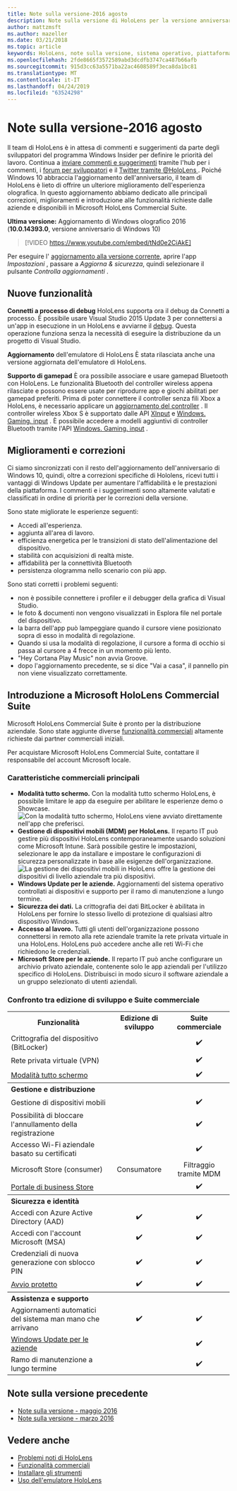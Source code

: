 ```yaml
---
title: Note sulla versione-2016 agosto
description: Note sulla versione di HoloLens per la versione anniversario di Windows 10 (2016)
author: mattzmsft
ms.author: mazeller
ms.date: 03/21/2018
ms.topic: article
keywords: HoloLens, note sulla versione, sistema operativo, piattaforma, funzionalità, suite commerciale
ms.openlocfilehash: 2fde8665f3572589abd3dcdfb3747ca487b66afb
ms.sourcegitcommit: 915d3cc63a5571ba22ac4608589f3eca8da1bc81
ms.translationtype: MT
ms.contentlocale: it-IT
ms.lasthandoff: 04/24/2019
ms.locfileid: "63524298"
---
```

# <a name="release-notes---august-2016"></a>Note sulla versione-2016 agosto

Il team di HoloLens è in attesa di commenti e suggerimenti da parte degli sviluppatori del programma Windows Insider per definire le priorità del lavoro. Continua a [inviare commenti e suggerimenti](give-us-feedback.md) tramite l'hub per i commenti, i [forum per sviluppatori](https://forums.hololens.com) e il [Twitter tramite @HoloLens ](https://twitter.com/hololens). Poiché Windows 10 abbraccia l'aggiornamento dell'anniversario, il team di HoloLens è lieto di offrire un ulteriore miglioramento dell'esperienza olografica. In questo aggiornamento abbiamo dedicato alle principali correzioni, miglioramenti e introduzione alle funzionalità richieste dalle aziende e disponibili in Microsoft HoloLens Commercial Suite.

**Ultima versione:** Aggiornamento di Windows olografico 2016 (**10.0.14393.0**, versione anniversario di Windows 10)

>[!VIDEO https://www.youtube.com/embed/tNd0e2CiAkE]

Per eseguire l' [aggiornamento alla versione corrente](updating-hololens.md), aprire l'app *Impostazioni* , passare a *Aggiorna & sicurezza*, quindi selezionare il pulsante *Controlla aggiornamenti* .

## <a name="new-features"></a>Nuove funzionalità

**Connetti a processo di debug** HoloLens supporta ora il debug da Connetti a processo. È possibile usare Visual Studio 2015 Update 3 per connettersi a un'app in esecuzione in un HoloLens e avviarne il [debug](using-visual-studio.md#debugging-an-installed-or-running-app). Questa operazione funziona senza la necessità di eseguire la distribuzione da un progetto di Visual Studio.

**Aggiornamento** dell'emulatore di HoloLens È stata rilasciata anche una versione aggiornata dell'emulatore di HoloLens.

**Supporto di gamepad** È ora possibile associare e usare gamepad Bluetooth con HoloLens. Le funzionalità Bluetooth del controller wireless appena rilasciate e possono essere usate per riprodurre app e giochi abilitati per gamepad preferiti. Prima di poter connettere il controller senza fili Xbox a HoloLens, è necessario applicare un [aggiornamento del controller](http://support.xbox.com/xbox-one/accessories/update-controller-for-stereo-headset-adapter) . Il controller wireless Xbox S è supportato dalle API [XInput](https://msdn.microsoft.com/library/windows/desktop/hh405053(v=vs.85).aspx) e [Windows. Gaming. input](https://msdn.microsoft.com/library/windows/apps/windows.gaming.input.aspx) . È possibile accedere a modelli aggiuntivi di controller Bluetooth tramite l'API [Windows. Gaming. input](https://msdn.microsoft.com/library/windows/apps/windows.gaming.input.aspx) .

## <a name="improvements-and-fixes"></a>Miglioramenti e correzioni

Ci siamo sincronizzati con il resto dell'aggiornamento dell'anniversario di Windows 10, quindi, oltre a correzioni specifiche di Hololens, ricevi tutti i vantaggi di Windows Update per aumentare l'affidabilità e le prestazioni della piattaforma. I commenti e i suggerimenti sono altamente valutati e classificati in ordine di priorità per le correzioni della versione.

Sono state migliorate le esperienze seguenti:
* Accedi all'esperienza.
* aggiunta all'area di lavoro.
* efficienza energetica per le transizioni di stato dell'alimentazione del dispositivo.
* stabilità con acquisizioni di realtà miste.
* affidabilità per la connettività Bluetooth
* persistenza ologramma nello scenario con più app.

Sono stati corretti i problemi seguenti:
* non è possibile connettere i profiler e il debugger della grafica di Visual Studio.
* le foto & documenti non vengono visualizzati in Esplora file nel portale del dispositivo.
* la barra dell'app può lampeggiare quando il cursore viene posizionato sopra di esso in modalità di regolazione.
* Quando si usa la modalità di regolazione, il cursore a forma di occhio si passa al cursore a 4 frecce in un momento più lento.
* "Hey Cortana Play Music" non avvia Groove.
* dopo l'aggiornamento precedente, se si dice "Vai a casa", il pannello pin non viene visualizzato correttamente.

## <a name="introducing-microsoft-hololens-commercial-suite"></a>Introduzione a Microsoft HoloLens Commercial Suite

Microsoft HoloLens Commercial Suite è pronto per la distribuzione aziendale. Sono state aggiunte diverse [funzionalità commerciali](commercial-features.md) altamente richieste dai partner commerciali iniziali.

Per acquistare Microsoft HoloLens Commercial Suite, contattare il responsabile del account Microsoft locale.

### <a name="key-commercial-features"></a>Caratteristiche commerciali principali 

* **Modalità tutto schermo.** Con la modalità tutto schermo HoloLens, è possibile limitare le app da eseguire per abilitare le esperienze demo o Showcase.<br>
  ![Con la modalità tutto schermo, HoloLens viene avviato direttamente nell'app che preferisci.](images/201608-kioskmode-400px.png)
* **Gestione di dispositivi mobili (MDM) per HoloLens.** Il reparto IT può gestire più dispositivi HoloLens contemporaneamente usando soluzioni come Microsoft Intune. Sarà possibile gestire le impostazioni, selezionare le app da installare e impostare le configurazioni di sicurezza personalizzate in base alle esigenze dell'organizzazione.<br>
  ![La gestione dei dispositivi mobili in HoloLens offre la gestione dei dispositivi di livello aziendale tra più dispositivi.](images/201608-enterprisemanagement-400px.png)
* **Windows Update per le aziende.** Aggiornamenti del sistema operativo controllati ai dispositivi e supporto per il ramo di manutenzione a lungo termine.
* **Sicurezza dei dati.** La crittografia dei dati BitLocker è abilitata in HoloLens per fornire lo stesso livello di protezione di qualsiasi altro dispositivo Windows.
* **Accesso al lavoro.** Tutti gli utenti dell'organizzazione possono connettersi in remoto alla rete aziendale tramite la rete privata virtuale in una HoloLens. HoloLens può accedere anche alle reti Wi-Fi che richiedono le credenziali.
* **Microsoft Store per le aziende.** Il reparto IT può anche configurare un archivio privato aziendale, contenente solo le app aziendali per l'utilizzo specifico di HoloLens. Distribuisci in modo sicuro il software aziendale a un gruppo selezionato di utenti aziendali.

### <a name="development-edition-vs-commercial-suite"></a>Confronto tra edizione di sviluppo e Suite commerciale

<table>
<tr>
<th>Funzionalità</th><th>Edizione di sviluppo</th><th>Suite commerciale</th>
</tr><tr>
<td>Crittografia del dispositivo (BitLocker)</td><td></td><td style="text-align: center;">✔️</td>
</tr><tr>
<td>Rete privata virtuale (VPN)</td><td></td><td style="text-align: center;">✔️</td>
</tr><tr>
<td><a href="using-the-windows-device-portal.md#kiosk-mode">Modalità tutto schermo</a></td><td></td><td style="text-align: center;">✔️</td>
</tr><tr>
<th colspan="3" style="text-align: left;"> Gestione e distribuzione</th>
</tr><tr>
<td>Gestione di dispositivi mobili</td><td style="text-align: center;"></td><td style="text-align: center;">✔️</td>
</tr><tr>
<td>Possibilità di bloccare l'annullamento della registrazione</td><td></td><td style="text-align: center;">✔️</td>
</tr><tr>
<td>Accesso Wi-Fi aziendale basato su certificati</td><td></td><td style="text-align: center;">✔️</td>
</tr><tr>
<td>Microsoft Store (consumer)</td><td style="text-align: center;">Consumatore</td><td style="text-align: center;">Filtraggio tramite MDM</td>
</tr><tr>
<td><a href="https://technet.microsoft.com/itpro/windows/manage/working-with-line-of-business-apps">Portale di business Store</a></td><td></td><td style="text-align: center;">✔️</td>
</tr><tr>
<th colspan="3" style="text-align: left;"> Sicurezza e identità</th>
</tr><tr>
<td>Accedi con Azure Active Directory (AAD)</td><td style="text-align: center;">✔️</td><td style="text-align: center;">✔️</td>
</tr><tr>
<td>Accedi con l'account Microsoft (MSA)</td><td style="text-align: center;">✔️</td><td style="text-align: center;">✔️</td>
</tr><tr>
<td>Credenziali di nuova generazione con sblocco PIN</td><td style="text-align: center;">✔️</td><td style="text-align: center;">✔️</td>
</tr><tr>
<td><a href="https://msdn.microsoft.com/windows/hardware/commercialize/manufacture/desktop/secure-boot-overview">Avvio protetto</a></td><td style="text-align: center;">✔️</td><td style="text-align: center;">✔️</td>
</tr><tr>
<th colspan="3" style="text-align: left;"> Assistenza e supporto</th>
</tr><tr>
<td>Aggiornamenti automatici del sistema man mano che arrivano</td><td style="text-align: center;">✔️</td><td style="text-align: center;">✔️</td>
</tr><tr>
<td><a href="https://technet.microsoft.com/itpro/windows/plan/windows-update-for-business">Windows Update per le aziende</a></td><td></td><td style="text-align: center;">✔️</td>
</tr><tr>
<td>Ramo di manutenzione a lungo termine</td><td></td><td style="text-align: center;">✔️</td>
</tr>
</table>

## <a name="prior-release-notes"></a>Note sulla versione precedente
* [Note sulla versione - maggio 2016](release-notes-may-2016.md)
* [Note sulla versione - marzo 2016](release-notes-march-2016.md)

## <a name="see-also"></a>Vedere anche
* [Problemi noti di HoloLens](hololens-known-issues.md)
* [Funzionalità commerciali](commercial-features.md)
* [Installare gli strumenti](install-the-tools.md)
* [Uso dell'emulatore HoloLens](using-the-hololens-emulator.md)
